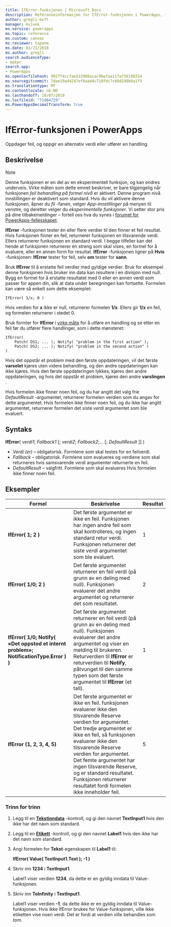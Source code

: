```yaml
---
title: IfError-funksjonen | Microsoft Docs
description: Referanseinformasjon for IfError-funksjonen i PowerApps, inkludert syntaks og eksempler
author: gregli-msft
manager: kvivek
ms.service: powerapps
ms.topic: reference
ms.custom: canvas
ms.reviewer: tapanm
ms.date: 03/21/2018
ms.author: gregli
search.audienceType:
- maker
search.app:
- PowerApps
ms.openlocfilehash: 992ff4ccfae533908acac96efaa117a726198334
ms.sourcegitcommit: 7dae19a44247ef6aad4c718fdc7c68d298b0a1f3
ms.translationtype: MT
ms.contentlocale: nb-NO
ms.lasthandoff: 10/07/2019
ms.locfileid: "71984729"
ms.PowerAppsDecimalTransform: true
---
```

# <a name="iferror-function-in-powerapps"></a>IfError-funksjonen i PowerApps

Oppdager feil, og oppgir en alternativ verdi eller utfører en handling.

## <a name="description"></a>Beskrivelse

> [!NOTE]
> Denne funksjonen er en del av en eksperimentell funksjon, og kan endres underveis. Virke måten som dette emnet beskriver, er bare tilgjengelig når funksjonen *feil behandling på formel nivå* er aktivert. Denne program nivå innstillingen er deaktivert som standard. Hvis du vil aktivere denne funksjonen, åpner du *fil* -fanen, velger *App-innstillinger* på menyen til venstre, og deretter velger du *eksperimentelle funksjoner*. Vi setter stor pris på dine tilbakemeldinger – fortell oss hva du synes i [forumet for PowerApps-fellesskapet](https://powerusers.microsoft.com/t5/Expressions-and-Formulas/bd-p/How-To).

**IfError** -funksjonen tester én eller flere verdier til den finner et feil resultat. Hvis funksjonen finner en feil, returnerer funksjonen en tilsvarende verdi. Ellers returnerer funksjonen en standard verdi. I begge tilfeller kan det hende at funksjonen returnerer en streng som skal vises, en formel for å evaluere, eller en annen form for resultat. **IfError** -funksjonen ligner på **Hvis** -funksjonen: **IfError** tester for feil, selv **om** tester for **sann**.

Bruk **IfError** til å erstatte feil verdier med gyldige verdier. Bruk for eksempel denne funksjonen hvis bruker inn data kan resultere i en divisjon med null. Bygg en formel for å erstatte resultatet med 0 eller en annen verdi som passer for appen din, slik at data under beregningen kan fortsette. Formelen kan være så enkelt som dette eksemplet:

```powerapps-comma
IfError( 1/x; 0 )
```

Hvis verdien for **x** ikke er null, returnerer formelen **1/x**. Ellers gir **1/x** en feil, og formelen returnerer i stedet 0.

Bruk formler for **IfError** i [virke måte](../working-with-formulas-in-depth.md) for å utføre en handling og se etter en feil før du utfører flere handlinger, som i dette mønsteret:

```powerapps-comma
IfError(
    Patch( DS1; ... ); Notify( "problem in the first action" );
    Patch( DS2; ... ); Notify( "problem in the second action" )
)
```

Hvis det oppstår et problem med den første oppdateringen, vil det første **varselet** kjøres uten videre behandling, og den andre oppdateringen kan ikke kjøres. Hvis den første oppdateringen lykkes, kjøres den andre oppdateringen, og hvis det oppstår et problem, kjøres den andre **varslingen** .

Hvis formelen ikke finner noen feil, og du har angitt det valg frie *DefaultResult* -argumentet, returnerer formelen verdien som du angav for dette argumentet. Hvis formelen ikke finner noen feil, og du ikke har angitt argumentet, returnerer formelen det siste *verdi* argumentet som ble evaluert.

## <a name="syntax"></a>Syntaks

**IfError**( *verdi1*; *Fallback1* [; *verdi2*; *Fallback2*;... [; *DefaultResult* ]] )

* *Verdi (er)* – obligatorisk. Formlene som skal testes for en feilverdi.
* *Fallback* – obligatorisk. Formlene som evalueres og verdiene som skal returneres hvis samsvarende *verdi* argumenter returnerte en feil.
* *DefaultResult* – valgfritt.  Formlene som skal evalueres Hvis formelen ikke finner noen feil.

## <a name="examples"></a>Eksempler

| Formel | Beskrivelse | Resultat |
| --- | --- | --- |
| **IfError( 1; 2 )** |Det første argumentet er ikke en feil. Funksjonen har ingen andre feil som skal kontrolleres, og ingen standard retur verdi. Funksjonen returnerer det siste *verdi* argumentet som ble evaluert.   | 1 |
| **IfError( 1/0; 2 )** | Det første argumentet returnerer en feil verdi (på grunn av en deling med null). Funksjonen evaluerer det andre argumentet og returnerer det som resultatet. | 2 |
| **IfError( 1/0; Notify( «Det oppstod et internt problem»; NotificationType.Error ) )** | Det første argumentet returnerer en feil verdi (på grunn av en deling med null). Funksjonen evaluerer det andre argumentet og viser en melding til brukeren. Returverdien til **IfError** er returverdien til **Notify**, påtvunget til den samme typen som det første argumentet til **IfError** (et tall). | 1 |
| **IfError (1, 2, 3, 4, 5)** | Det første argumentet er ikke en feil. funksjonen evaluerer ikke den tilsvarende Reserve verdien for argumentet. Det tredje argumentet er ikke en feil, så funksjonen evaluerer ikke den tilsvarende Reserve verdien for argumentet. Det femte argumentet har ingen tilsvarende Reserve, og er standard resultatet. Funksjonen returnerer resultatet fordi formelen ikke inneholder feil. | 5 |

### <a name="step-by-step"></a>Trinn for trinn

1. Legg til en **[Tekstinndata](../controls/control-text-input.md)** -kontroll, og gi den navnet **TextInput1** hvis den ikke har det navn som standard.

2. Legg til en **[Etikett](../controls/control-text-box.md)** -kontroll, og gi den navnet **Label1** hvis den ikke har det navn som standard.

3. Angi formelen for **Tekst**-egenskapen til **Label1** til:

    **IfError( Value( TextInput1.Text ); -1 )**

4. Skriv inn **1234** i **TextInput1**.  

    Label1 viser verdien **1234**, da dette er en gyldig inndata til Value-funksjonen.

5. Skriv inn **ToInfinity** i **TextInput1**.

    Label1 viser verdien **-1**, da dette ikke er en gyldig inndata til Value-funksjonen.  Hvis ikke IfError brukes for Value-funksjonen, ville ikke etiketten vise noen verdi. Det er fordi at verdien ville behandles som *tom*. 

